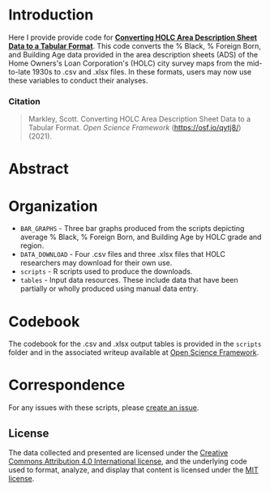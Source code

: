 # Introduction
Here I provide provide code for [**Converting HOLC Area Description Sheet Data to a Tabular Format**](https://osf.io/qytj8/). This code converts the % Black, % Foreign Born, and Building Age data provided in the area description sheets (ADS) of the Home Owners's Loan Corporation's (HOLC) city survey maps from the mid-to-late 1930s to .csv and .xlsx files. In these formats, users may now use these variables to conduct their analyses.

### Citation
> Markley, Scott. Converting HOLC Area Description Sheet Data to a Tabular Format. *Open Science Framework* (https://osf.io/qytj8/) (2021).

# Abstract

# Organization
- `BAR_GRAPHS` - Three bar graphs produced from the scripts depicting average % Black, % Foreign Born, and Building Age by HOLC grade and region.
- `DATA_DOWNLOAD` - Four .csv files and three .xlsx files that HOLC researchers may download for their own use.
- `scripts` - R scripts used to produce the downloads.
- `tables` - Input data resources. These include data that have been partially or wholly produced using manual data entry.

# Codebook
The codebook for the .csv and .xlsx output tables is provided in the `scripts` folder and in the associated writeup available at [Open Science Framework](https://osf.io/qytj8/).

# Correspondence
For any issues with these scripts, please [create an issue](https://github.com/snmarkley1/HOLC_ADS/issues).

## License
The data collected and presented are licensed under the [Creative Commons Attribution 4.0 International license](https://creativecommons.org/licenses/by/4.0/), and the underlying code used to format, analyze, and display that content is licensed under the [MIT license](http://opensource.org/licenses/mit-license.php).
